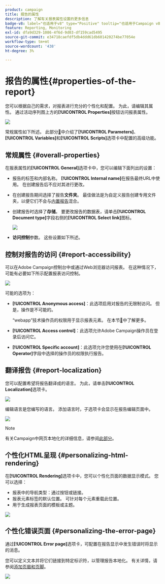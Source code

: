 ```yaml
---
product: campaign
title: 报告的属性
description: 了解有关报表属性设置的更多信息
badge-v8: label="也适用于v8" type="Positive" tooltip="也适用于Campaign v8"
feature: Reporting, Monitoring
exl-id: dfa9d329-1086-4f6d-9d03-df159cad5495
source-git-commit: e34718caefdf5db4ddd61db601420274be77054e
workflow-type: tm+mt
source-wordcount: '438'
ht-degree: 3%

---
```


# 报告的属性{#properties-of-the-report}



您可以根据自己的需求，对报表进行充分的个性化和配置。 为此，请编辑其属性。 通过活动序列图上方的&#x200B;**[!UICONTROL Properties]**&#x200B;按钮访问报表属性。

![](assets/s_ncs_advuser_report_properties_01.png)

常规属性如下所述。 此部分[&#128279;](../../reporting/using/advanced-functionalities.md)中介绍了&#x200B;**[!UICONTROL Parameters]**、**[!UICONTROL Variables]**&#x200B;和&#x200B;**[!UICONTROL Scripts]**&#x200B;选项卡中配置的高级功能。

## 常规属性 {#overall-properties}

在报表属性的&#x200B;**[!UICONTROL General]**&#x200B;选项卡中，您可以编辑下面列出的设置：

* 报告的标签和内部名称。 **[!UICONTROL Internal name]**&#x200B;在报告最终URL中使用。 在创建报告后不应对其进行更改。

* 在创建报告期间选择了报告&#x200B;**文件夹**。 最佳做法是为自定义报告创建专用文件夹，以便它们不会与[内置报告](../../reporting/using/about-campaign-built-in-reports.md)混合。

* 创建报告时选择了&#x200B;**存储**。 要更改报告的数据表，请单击&#x200B;**[!UICONTROL Document type]**&#x200B;字段右侧的&#x200B;**[!UICONTROL Select link]**&#x200B;图标。

  ![](assets/s_ncs_advuser_report_properties_02.png)

* **访问控制**&#x200B;参数。 这些设置如下所述。

## 控制对报告的访问 {#report-accessibility}

可以在Adobe Campaign控制台中或通过Web浏览器访问报表。 在这种情况下，可能有必要如下所示配置报表访问控制。

![](assets/s_ncs_advuser_report_properties_02b.png)

可能的选项为：

* **[!UICONTROL Anonymous access]**：此选项启用对报告的无限制访问。 但是，操作是不可能的。

  “webapp”技术操作员的权限用于显示报表元素。 在本节[&#128279;](../../platform/using/access-management-operators.md)中了解更多。

* **[!UICONTROL Access control]**：此选项允许Adobe Campaign操作员在登录后访问它。
* **[!UICONTROL Specific account]**：此选项允许您使用在&#x200B;**[!UICONTROL Operator]**&#x200B;字段中选择的操作员的权限执行报告。

## 翻译报告 {#report-localization}

您可以配置希望将报告翻译成的语言。 为此，请单击&#x200B;**[!UICONTROL Localization]**&#x200B;选项卡。

![](assets/s_ncs_advuser_report_properties_06.png)

编辑语言是您编写的语言。 添加语言时，子选项卡会显示在报告编辑页面中。

![](assets/s_ncs_advuser_report_properties_05a.png)

>[!NOTE]
>
>有关Campaign中网页本地化的详细信息，请参阅[此部分](../../web/using/translating-a-web-form.md)。

## 个性化HTML呈现 {#personalizing-html-rendering}

在&#x200B;**[!UICONTROL Rendering]**&#x200B;选项卡中，您可以个性化页面的数据显示模式。 您可以选择：

* 报表中的导航类型：通过按钮或链接。
* 报表元素标签的默认位置。 可针对每个元素重载此位置。
* 用于生成报表页面的模板或主题。

![](assets/s_ncs_advuser_report_properties_08.png)

## 个性化错误页面 {#personalizing-the-error-page}

通过&#x200B;**[!UICONTROL Error page]**&#x200B;选项卡，可配置在报告显示中发生错误时将显示的消息。

您可以定义文本并将它们链接到特定标识符，以管理报告本地化。 有关详情，请参阅[添加页眉和页脚](../../reporting/using/element-layout.md#adding-a-header-and-a-footer)。

![](assets/s_ncs_advuser_report_properties_11.png)
